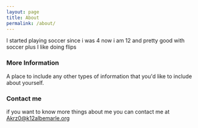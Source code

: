 ```yaml
---
layout: page
title: About
permalink: /about/
---
```


I started playing soccer since i was 4 now i am 12 and pretty good with soccer plus I like doing flips  

### More Information

A place to include any other types of information that you'd like to include about yourself.

### Contact me

if you want to know more things about me you can contact me at Akrz0@k12albemarle.org
